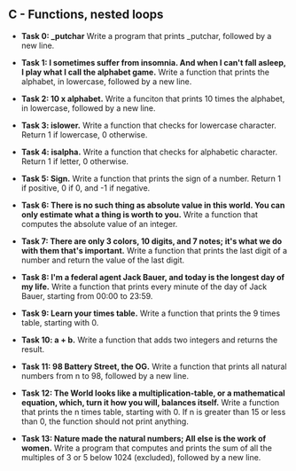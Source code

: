 ## C - Functions, nested loops

- **Task 0: \_putchar** Write a program that prints \_putchar, followed by a new line.
- **Task 1: I sometimes suffer from insomnia. And when I can't fall asleep, I play what I call the alphabet game.** Write a function that prints the alphabet, in lowercase, followed by a new line.
- **Task 2: 10 x alphabet.** Write a funciton that prints 10 times the alphabet, in lowercase, followed by a new line.
- **Task 3: islower.** Write a function that checks for lowercase character. Return 1 if lowercase, 0 otherwise.
- **Task 4: isalpha.** Write a function that checks for alphabetic character. Return 1 if letter, 0 otherwise.
- **Task 5: Sign.** Write a function that prints the sign of a number. Return 1 if positive, 0 if 0, and -1 if negative.
- **Task 6: There is no such thing as absolute value in this world. You can only estimate what a thing is worth to you.** Write a function that computes the absolute value of an integer.
- **Task 7: There are only 3 colors, 10 digits, and 7 notes; it's what we do with them that's important.** Write a function that prints the last digit of a number and return the value of the last digit.
- **Task 8: I'm a federal agent Jack Bauer, and today is the longest day of my life.** Write a function that prints every minute of the day of Jack Bauer, starting from 00:00 to 23:59.
- **Task 9: Learn your times table.** Write a function that prints the 9 times table, starting with 0.
- **Task 10: a + b.** Write a function that adds two integers and returns the result.
- **Task 11: 98 Battery Street, the OG.** Write a function that  prints all natural numbers from n to 98, followed by a new line.

- **Task 12: The World looks like a multiplication-table, or a mathematical equation, which, turn it how you will, balances itself.** Write a function that prints the n times table, starting with 0. If n is greater than 15 or less than 0, the function should not print anything.
- **Task 13: Nature made the natural numbers; All else is the work of women.** Write a program that computes and prints the sum of all the multiples of 3 or 5 below 1024 (excluded), followed by a new line.
